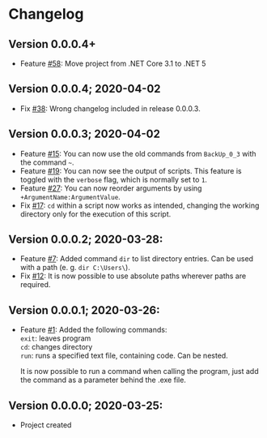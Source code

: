 # Changelog

## Version 0.0.0.4+

- Feature [#58](https://github.com/Ronto4/BackingUp/pull/58): Move project from .NET Core 3.1 to .NET 5

## Version 0.0.0.4; 2020-04-02

- Fix [#38](https://github.com/Ronto4/BackingUp/issues/38): Wrong changelog included in release 0.0.0.3.

## Version 0.0.0.3; 2020-04-02

- Feature [#15](https://github.com/Ronto4/BackingUp/issues/15): You can now use the old commands from `BackUp_0_3` with the command `~`.
- Feature [#19](https://github.com/Ronto4/BackingUp/issues/19): You can now see the output of scripts. This feature is toggled with the `verbose` flag, which is normally set to `1`.
- Feature [#27](https://github.com/Ronto4/BackingUp/issues/27): You can now reorder arguments by using `+ArgumentName:ArgumentValue`.
- Fix [#17](https://github.com/Ronto4/BackingUp/issues/17): `cd` within a script now works as intended, changing the working directory only for the execution of this script.

## Version 0.0.0.2; 2020-03-28:

- Feature [#7](https://github.com/Ronto4/BackingUp/issues/7): Added command `dir` to list directory entries. Can be used with a path (e. g. `dir C:\Users\`).
- Fix [#12](https://github.com/Ronto4/BackingUp/issues/12): It is now possible to use absolute paths wherever paths are required.

## Version 0.0.0.1; 2020-03-26:

- Feature [#1](https://github.com/Ronto4/BackingUp/issues/1): Added the following commands:  
   `exit`: leaves program  
   `cd`: changes directory  
   `run`: runs a specified text file, containing code. Can be nested.  
   
   It is now possible to run a command when calling the program, just add the command as a parameter behind the .exe file.

## Version 0.0.0.0; 2020-03-25:

- Project created
